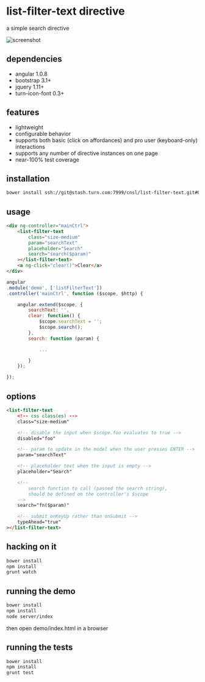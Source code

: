 list-filter-text directive
==========================

a simple search directive

![screenshot](https://stash.turn.com/projects/CNSL/repos/list-filter-text/browse/screenie.png?raw&at=alpha)

## dependencies

- angular 1.0.8
- bootstrap 3.1+
- jquery 1.11+
- turn-icon-font 0.3+

## features

- lightweight
- configurable behavior
- supports both basic (click on affordances) and pro user (keyboard-only) interactions
- supports any number of directive instances on one page
- near-100% test coverage

## installation

```bash
bower install ssh://git@stash.turn.com:7999/cnsl/list-filter-text.git#0.x.x
```

## usage

```html
<div ng-controller="mainCtrl">
	<list-filter-text
		class="size-medium"
		param="searchText"
		placeholder="Search"
		search="search($param)"
	></list-filter-text>
	<a ng-click="clear()">Clear</a>
</div>
```

```js
angular
.module('demo', ['listFilterText'])
.controller('mainCtrl', function ($scope, $http) {

	angular.extend($scope, {
		searchText: '',
		clear: function() {
			$scope.searchText = '';
			$scope.search();
		},
		search: function (param) {

			...

		}
	});

});
```

## options

```html
<list-filter-text
	<!-- css class(es) -->
	class="size-medium"

	<!-- disable the input when $scope.foo evaluates to true -->
	disabled="foo"

	<!-- param to update in the model when the user presses ENTER -->
	param="searchText"

	<!-- placeholder text when the input is empty -->
	placeholder="Search"

	<!--
		search function to call (passed the search string),
		should be defined on the controller's $scope
	-->
	search="fn($param)"

	<!-- submit onKeyUp rather than onSubmit -->
	typeAhead="true"
></list-filter-text>
```

## hacking on it

```bash
bower install
npm install
grunt watch
```

## running the demo

```bash
bower install
npm install
node server/index
```

then open demo/index.html in a browser

## running the tests

```bash
bower install
npm install
grunt test
```